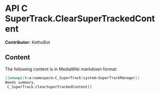 # API C SuperTrack.ClearSuperTrackedContent

**Contributor:** KethoBot

## Content

The following content is in MediaWiki markdown format:

```mediawiki
{{wowapi|t=a|namespace=C_SuperTrack|system=SuperTrackManager}}
Needs summary.
 C_SuperTrack.ClearSuperTrackedContent()
```